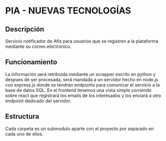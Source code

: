 # PIA - NUEVAS TECNOLOGÍAS

## Descripción

Servicio notificador de Afis para usuarios que se registren a la plataforma mediante su correo electrónico.

## Funcionamiento

La información será retribuida mediante un scrapper escrito en python y despues de ser procesada, será mandada a un servidor hecho en node.js con express.js donde se tendrán endpoints para comunicar el servicio a la base de datos SQL. En el frontend tenemos una vista simple corriendo sobre react que registrará los emails de los interesados y los enviará a otro endpoint dedicado del servidor.

## Estructura

Cada carpeta es un submodulo aparte con el proyecto por separado en cada uno de ellos.


